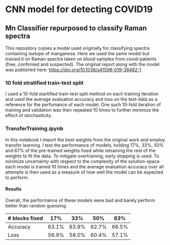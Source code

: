 # CNN model for detecting COVID19 
## Mn Classifier repurposed to classify Raman spectra  
This repository copies a model used originally for classifying spectra containing isotope of manganese. Here we used the same model but trained it on Raman spectra taken on 
blood samples from covid-patients (free, confirmed and suspected).
The original report along with the model was published here: https://doi.org/10.1038/s41598-019-38482-1

### 10 fold stratified train-test split
I used a 10-fold startified train-test split method on each training iteration and used the average evaluation accuracy and loss on the test-data as a reference for the perfomance
of each model. One such 10-fold iteration of training and validation was then repeated 10 times to further minimize the effect of stochasticity.

### TransferTraining.ipynb
In this notebook I import the best weights from the original work and employ transfer learning. I test the performance of models, holding 17%, 33%, 50% and 67% of the pre-trained weights fixed while retraining the rest of the weights to fit the data. To mitigate overtraining, early stopping is used. To minimize uncertainty with respect to 
the complexity of the solution-space each model is trained 10 times and the average evaluation accuracy over all attempts is then used as a measure of how well the model can 
be expected to perform.

#### Results
Overall, the performance of these models were bad and barely perform better than random guessing.

| # blocks fixed | 17%   | 33%   | 50%   | 63%   |
|----------------|-------|-------|-------|-------|
| Accuracy       | 63.1% | 63.9% | 62.7% | 66.5% |
| Loss           | 56.9% | 58.0% | 60.4% | 57.1% |
